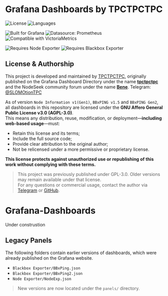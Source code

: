 # Grafana Dashboards by TPCTPCTPC

![License](https://img.shields.io/github/license/TPCTPCTPC/Grafana-Dashboards)
![Languages](https://img.shields.io/badge/Languages-English%2F简体中文-lightgrey)

![Built for Grafana](https://img.shields.io/badge/Built%20for-Grafana-F47A20?logo=grafana)
![Datasource: Prometheus](https://img.shields.io/badge/Datasource-Prometheus-E6522C?logo=prometheus)
![Compatible with VictoriaMetrics](https://img.shields.io/badge/Compatible%20with-VictoriaMetrics-4494D6?logo=VictoriaMetrics&logoColor=white)

![Requires Node Exporter](https://img.shields.io/badge/Requires-Node%20Exporter-green?logo=prometheus)
![Requires Blackbox Exporter](https://img.shields.io/badge/Requires-Blackbox%20Exporter-green?logo=prometheus)

## License & Authorship

This project is developed and maintained by [TPCTPCTPC](https://github.com/TPCTPCTPC), originally published on the Grafana Dashboard Directory under the name [**tpctpctpc**](https://grafana.com/orgs/tpctpctpc) and the NodeSeek community forum under the name [**Bene**](https://www.nodeseek.com/space/17580#/general). Telegram: [@SLOMOtionTPC](https://t.me/SLOMOtionTPC)

As of version `Node Information v1(Gen1)`, `BBxPING v1.5` and `BBxPING Gen2`, all dashboards in this repository are licensed under the **GNU Affero General Public License v3.0 (AGPL-3.0)**.  
This means any distribution, reuse, modification, or deployment—**including web-based usage**—must:

- Retain this license and its terms;
- Include the full source code;
- Provide clear attribution to the original author;
- Not be relicensed under a more permissive or proprietary license.

**This license protects against unauthorized use or republishing of this work without complying with these terms.**

> This project was previously published under GPL-3.0. Older versions may remain available under that license.  
> For any questions or commercial usage, contact the author via [Telegram](https://t.me/SLOMOtionTPC) or [GitHub](https://github.com/TPCTPCTPC).

# Grafana-Dashboards

Under construstion

## Legacy Panels

The following folders contain earlier versions of dashboards, which were already published on the Grafana website.

- `Blackbox Exporter/BBxPing.json`
- `Blackbox Exporter/BBxPing2.json`
- `Node Exporter/NodeExp.json`

> New versions are now located under the `panels/` directory.
